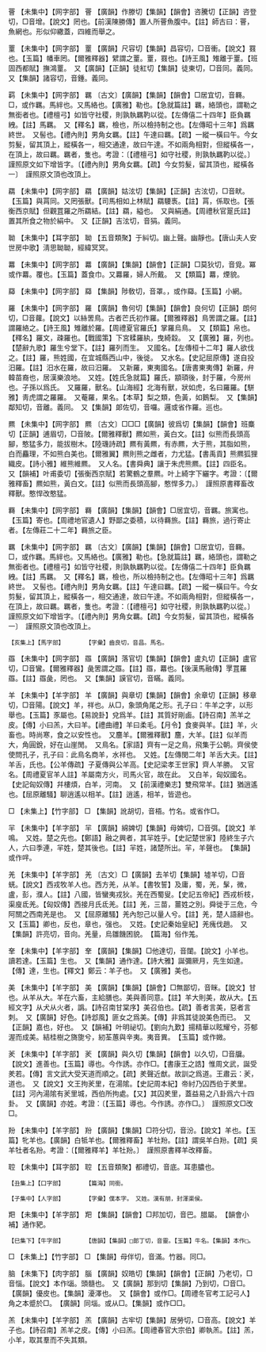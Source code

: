 <!-- { "loadSidebar": true } -->
罾	【未集中】【网字部】	罾	【廣韻】作滕切【集韻】【韻會】咨騰切【正韻】咨登切，□音增。【說文】罔也。【前漢陳勝傳】置人所罾魚腹中。【註】師古曰：罾，魚網也。形似仰繖蓋，四維而舉之。

罿	【未集中】【网字部】	罿	【廣韻】尺容切【集韻】昌容切，□音衝。【說文】罬也。【玉篇】幡車罔。【爾雅釋器】繴謂之罿。罿，罬也。【詩王風】雉離于罿。【班固西都賦】撫鴻罿。　又【廣韻】【正韻】徒紅切【集韻】徒東切，□音同。義同。　又【集韻】諸容切，音鍾。義同。

羁	【未集中】【网字部】	羈	〔古文〕【廣韻】【集韻】【韻會】□居宜切，音羇。□，或作羈。馬絆也。又馬絡也。【廣雅】勒也。【急就篇註】羈，絡頭也，謂勒之無銜者也。【禮檀弓】如皆守社稷，則孰執羈靮以從。【左傳僖二十四年】臣負羈絏。【註】馬羈。　又【釋名】羈，檢也，所以檢持制之也。【左傳昭十三年】爲羈終世。　又髻也。【禮內則】男角女羈。【註】午達曰羈。【疏】一縱一橫曰午。今女剪髮，留其頂上，縱橫各一，相交通達，故曰午達。不如兩角相對，但縱橫各一，在頂上，故曰羈。羈者，隻也。考證：〔【禮檀弓】如守社稷，則孰執羈靮以從。〕　謹照原文如下增皆字。〔【禮內則】男角女羈。【疏】今女剪髮，留其頂也，縱橫各一〕　謹照原文頂也改頂上。 

羂	【未集中】【网字部】	羂	【廣韻】姑泫切【集韻】【正韻】古泫切，□音畎。【玉篇】與罥同。又罔張獸。【司馬相如上林賦】羂騕褭。【註】罥，係取也。【張衡西京賦】但觀罝羅之所羂結。【註】羂，縊也。　又與絹通。【周禮秋官翨氏註】置其所食之物於絹中。　又【正韻】吉泫切，音狷。義同。

聈	【未集中】【耳字部】	聈	【五音類聚】于糾切。幽上聲。幽靜也。【唐山夫人安世房中歌】淸思聈聈，經緯冥冥。

羃	【未集中】【网字部】	羃	【廣韻】【集韻】【韻會】【正韻】□莫狄切，音覓。冪或作羃。覆也。【玉篇】蓋食巾。又羃羅，婦人所戴。　又【類篇】羃，煙貌。

羄	【未集中】【网字部】	羄	【集韻】陟敎切，音罩。，或作羄。【玉篇】小網。

羅	【未集中】【网字部】	羅	【廣韻】魯何切【集韻】【韻會】良何切【正韻】朗何切，□音蘿。【說文】以絲罟鳥。古者芒氏初作羅。【爾雅釋器】鳥罟謂之羅。【註】謂羅絡之。【詩王風】雉離於羅。【周禮夏官羅氏】掌羅烏鳥。　又【類篇】帛也。【釋名】羅文，疎羅也。【戰國策】下宮糅羅紈，曳綺縠。　又【廣雅】羅，列也。【楚辭九歌】羅生兮堂下。【註】羅列而生。　又國名。【左傳桓十二年】羅人欲伐之。【註】羅，熊姓國，在宜城縣西山中，後徙。　又水名。【史記屈原傳】遂自投汨羅。【註】汨水在羅，故曰汨羅。　又新羅，東夷國名。【唐書東夷傳】新羅，弁韓苗裔也，居漢樂浪地。　又姓。【姓氏急就篇】羅氏，顓頊後，封于羅，今房州也。子孫以爲氏。　又羅羅，獸名。【山海經】北海有獸，狀如虎，名曰羅羅。【駢雅】靑虎謂之羅羅。　又菴羅，果名。【本草】梨之類，色黃，如鵝梨。　又【集韻】鄰知切，音離。義同。　又【集韻】郞佐切，音囉。邏或省作羅。巡也。

羆	【未集中】【网字部】	羆	〔古文〕□□□【廣韻】彼爲切【集韻】【韻會】班麋切【正韻】逋眉切，□音陂。【爾雅釋獸】羆如熊，黃白文。【註】似熊而長頭高腳，憨猛多力，能拔樹木。【陸璣詩疏】羆有黃羆，有赤羆，大于熊，其脂如熊，白而麤理，不如熊白美也。【爾雅翼】羆則熊之雌者，力尤猛。【書禹貢】熊羆狐狸織皮。【詩小雅】維熊維羆。　又人名。【書舜典】讓于朱虎熊羆。【註】四臣名。　又【韻補】叶甫委切【張衡西京賦】若驚鶴之羣羆。叶上綺字下纚字。考證：〔【爾雅釋畜】羆如熊，黃白文。【註】似熊而長頭高腳，憨悍多力。〕　謹照原書釋畜改釋獸。憨悍改憨猛。 

羇	【未集中】【网字部】	羇	【廣韻】【集韻】【韻會】□居宜切，音羈。旅寓也。【玉篇】寄也。【周禮地官遺人】野鄙之委積，以待羇旅。【註】羇旅，過行寄止者。【左傳莊二十二年】羇旅之臣。

羈	【未集中】【网字部】	羈	〔古文〕【廣韻】【集韻】【韻會】□居宜切，音羇。□，或作羈。馬絆也。又馬絡也。【廣雅】勒也。【急就篇註】羈，絡頭也，謂勒之無銜者也。【禮檀弓】如皆守社稷，則孰執羈靮以從。【左傳僖二十四年】臣負羈絏。【註】馬羈。　又【釋名】羈，檢也，所以檢持制之也。【左傳昭十三年】爲羈終世。　又髻也。【禮內則】男角女羈。【註】午達曰羈。【疏】一縱一橫曰午。今女剪髮，留其頂上，縱橫各一，相交通達，故曰午達。不如兩角相對，但縱橫各一，在頂上，故曰羈。羈者，隻也。考證：〔【禮檀弓】如守社稷，則孰執羈靮以從。〕　謹照原文如下增皆字。〔【禮內則】男角女羈。【疏】今女剪髮，留其頂也，縱橫各一〕　謹照原文頂也改頂上。 

	【亥集上】【馬字部】		【字彙】齒良切，音昌。馬名。

羉	【未集中】【网字部】	羉	【廣韻】落官切【集韻】【韻會】盧丸切【正韻】盧官切，□音鸞。【爾雅釋器】彘罟謂之羉。【註】羉，羃也。【後漢馬融傳】罦罝羅羉。【註】羉彘，罔也。　又【集韻】謨官切，音瞞。義同。

羊	【未集中】【羊字部】	羊	【廣韻】與章切【集韻】【韻會】余章切【正韻】移章切，□音陽。【說文】羊，祥也。从□，象頭角尾之形。孔子曰：牛羊之字，以形舉也。【玉篇】豕屬也。【易說卦】兌爲羊。【註】其質好剛鹵。【詩召南】羔羊之皮。【傳】小曰羔，大曰羊。【禮曲禮】羊曰柔毛。【月令】食麥與羊。【註】羊，火畜也。時尚寒，食之以安性也。　又麢羊。【爾雅釋獸】麢，大羊。【註】似羊而大，角圓銳，好在山崖閒。　又鳥名。【家語】齊有一足之鳥，飛集于公朝。齊侯使使問孔子，孔子曰：此鳥名商羊，水祥也。　又姓。【左傳閔二年】羊舌大夫。【註】羊舌，氏也。【公羊傳疏】子夏傳與公羊高。【史記梁孝王世家】齊人羊勝。　又官名。【周禮夏官羊人註】羊屬南方火，司馬火官，故在此。　又白羊，匈奴國名。【史記匈奴傳】幷樓煩，白羊，河南。　又【前漢禮樂志】雙飛常羊。【註】猶逍遙也。【屈原離騷】聊逍遙以相羊。【註】逍遙，相羊，皆遊也。

□	【未集上】【竹字部】	□	【集韻】訛胡切，音梧。竹名。或省作□。

羋	【未集中】【羊字部】	羋	【廣韻】綿婢切【集韻】母婢切，□音弭。【說文】羊鳴。　又姓。楚之先也。【鄭語】融之興者，其羋姓乎。【史記楚世家】陸終生子六人，六曰季連，羋姓，楚其後也。【註】羋姓，諸楚所出。羋，羊聲也。　【集韻】或作哶。

羌	【未集中】【羊字部】	羌	〔古文〕□【廣韻】去羊切【集韻】墟羊切，□音蜣。【說文】西戎牧羊人也。西方羌，从羊。【書牧誓】及庸，蜀，羌，髳，微，盧，彭，濮人。【註】八國，皆蠻夷戎狄。羌在西蜀叟。【史記五帝紀】西戎析枝，渠廋氐羌。【匈奴傳】西接月氏氐羌。【註】羌，三苗，薑姓之別。舜徙于三危，今阿關之西南羌是也。　又【屈原離騷】羌內恕己以量人兮。【註】羌，楚人語辭也。　又【玉篇】卿也，反也，章也，强也。　又姓。【史記秦始皇紀】羌瘣伐趙。　又【集韻】許亮切，音向。羌量，烏雛饑困貌。　【篇海】俗作羗。

羍	【未集中】【羊字部】	羍	【廣韻】【集韻】□他達切，音闥。【說文】小羊也。讀若達。【玉篇】生也。　又【集韻】通作達。【詩大雅】誕彌厥月，先生如達。【傳】達，生也。【釋文】鄭云：羊子也。　又【廣雅】美也。

美	【未集中】【羊字部】	美	【廣韻】【集韻】【韻會】□無鄙切，音眯。【說文】甘也。从羊从大。羊在六畜，主給膳也。美與善同意。【註】羊大則美，故从大。【五經文字】从犬从火者，譌。【詩召南甘棠序】美召伯也。【疏】善者言美，惡者言刺。　又【廣韻】好色。【詩邶風】匪女之爲美。【傳】非爲其徒說美色而已。　又【正韻】嘉也，好也。　又【韻補】叶明祕切。【劉向九歎】揚精華以眩耀兮，芬郁渥而成美。結桂樹之旖旎兮，紉荃蕙與辛夷。夷音異。　【玉篇】或作媺。

羐	【未集中】【羊字部】	羐	【廣韻】與久切【集韻】【韻會】以久切，□音牖。【說文】進善也。【玉篇】導也。今作誘。亦作□。【書康王之誥】惟周文武，誕受羑若。【傳】言文武大受天道而順之。【疏】羑聲近猷。故訓之爲道。王肅云：羐，道也。　又【說文】文王拘羐里，在湯隂。【史記周本紀】帝紂乃囚西伯于羑里。【註】河內湯隂有羐里城，西伯所拘處。【又】其囚羑里，蓋益易之八卦爲六十四卦。　又【廣韻】亦姓。考證：〔【玉篇】導也。今作誘。亦作□。〕　謹照原文□改□。 

羒	【未集中】【羊字部】	羒	【廣韻】【集韻】□符分切，音汾。【說文】羊也。【玉篇】牝羊也。【廣韻】白牴羊也。【爾雅釋畜】羊牡羒。【註】謂吳羊白羒。【疏】吳羊牡者名羒。考證：〔【爾雅釋羊】羊牡羒。〕　謹照原書釋羊改釋畜。 

聜	【未集中】【耳字部】	聜	【五音類聚】都禮切，音底。耳患膿也。

	【丑集上】【口字部】		【篇海】同銜。

	【子集中】【人字部】		【字彙】僕本字。　又姓。漢有朋，封渾渠侯。

羓	【未集中】【羊字部】	羓	【集韻】【韻會】□邦加切，音巴。腊屬。　【韻會小補】通作豝。

	【巳集下】【牛字部】		【唐韻】【集韻】□郞丁切，音靈。【玉篇】牛名。【集韻】本作□。

□	【未集上】【竹字部】	□	【集韻】母伴切，音滿。竹器。同□。

脑	【未集下】【肉字部】	腦	【廣韻】奴皓切【集韻】【韻會】【正韻】乃老切，□音惱。【說文】本作匘。頭髓也。　又【廣韻】那到切【集韻】乃到切，□音□。【廣韻】優皮也。【集韻】瀀澤也。　又【韻會】或作□。【周禮冬官考工記弓人】角之本蹙於□。　【廣韻】同堖。或从□。【集韻】或作□□。

羔	【未集中】【羊字部】	羔	【廣韻】古牢切【集韻】居勞切，□音高。【說文】羊子也。【詩召南】羔羊之皮。【傳】小曰羔。【周禮春官大宗伯】卿執羔。【註】羔，小羊，取其羣而不失其類。

